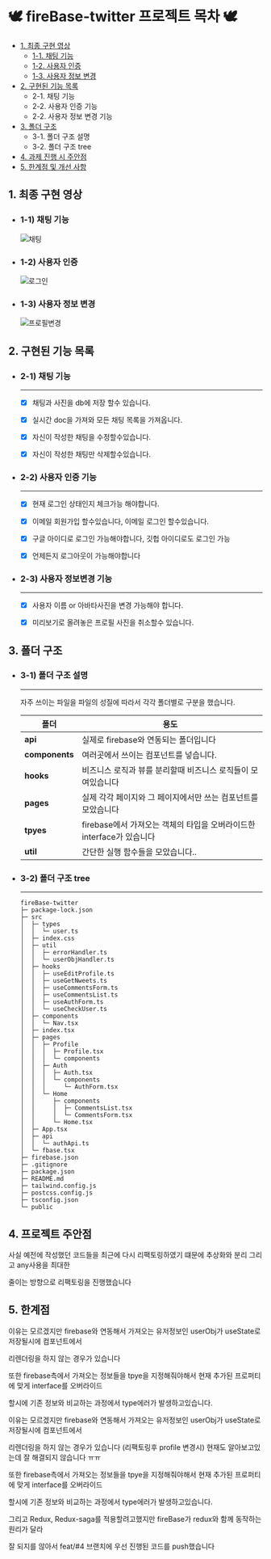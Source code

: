 # 🕊 fireBase-twitter 프로젝트 목차 🕊

- [1. 최종 구현 영상](#1-최종-구현-영상)
  - [1-1. 채팅 기능](#1-1-채팅-기능)
  - [1-2. 사용자 인증](#1-2-사용자-인증)
  - [1-3. 사용자 정보 변경](#1-3-사용자-정보-변경)
- [2. 구현된 기능 목록](#2-구현된-기능-목록)
  - 2-1. 채팅 기능
  - 2-2. 사용자 인증 기능
  - 2-2. 사용자 정보 변경 기능
- [3. 폴더 구조](#3-폴더-구조)
  - 3-1. 폴더 구조 설명
  - 3-2. 폴더 구조 tree
- [4. 과제 진행 시 주안점](#4-프로젝트-주안점)
- [5. 한계점 및 개선 사항](#5-한계점)

## 1. 최종 구현 영상

- ### 1-1) 채팅 기능

  ![채팅](https://user-images.githubusercontent.com/75124028/178646506-19c81b49-ab95-4944-9861-968b6306435e.gif)

- ### 1-2) 사용자 인증

  ![로그인](https://user-images.githubusercontent.com/75124028/178647895-22fd526b-d751-4d2c-b30d-b445adb03625.gif)

- ### 1-3) 사용자 정보 변경

  ![프로필변경](https://user-images.githubusercontent.com/75124028/178648302-a9dbf7b3-c79a-4c50-9a58-1fa34339a691.gif)

## 2. 구현된 기능 목록

- ### 2-1) 채팅 기능

  ***

  - [x] 채팅과 사진을 db에 저장 할수 있습니다.

  - [x] 실시간 doc을 가져와 모든 채팅 목록을 가져옵니다.

  - [x] 자신이 작성한 채팅을 수정할수있습니다.

  - [x] 자신이 작성한 채팅만 삭제할수있습니다.

- ### 2-2) 사용자 인증 기능

  ***

  - [x] 현재 로그인 상태인지 체크가능 해야합니다.

  - [x] 이메일 회원가입 할수있습니다, 이메일 로그인 할수있습니다.

  - [x] 구글 아이디로 로그인 가능해야합니다, 깃헙 아이디로도 로그인 가능

  - [x] 언제든지 로그아웃이 가능해야합니다

- ### 2-3) 사용자 정보변경 기능

  ***

  - [x] 사용자 이름 or 아바타사진을 변경 가능해야 합니다.

  - [x] 미리보기로 올려놓은 프로필 사진을 취소할수 있습니다.

## 3. 폴더 구조

- ### 3-1) 폴더 구조 설명

  ***

  자주 쓰이는 파일을 파일의 성질에 따라서 각각 폴더별로 구분을 했습니다.

  | 폴더           | 용도                                                                  |
  | -------------- | --------------------------------------------------------------------- |
  | **api**        | 실제로 firebase와 연동되는 폴더입니다                                 |
  | **components** | 여러곳에서 쓰이는 컴포넌트를 넣습니다.                                |
  | **hooks**      | 비즈니스 로직과 뷰를 분리할때 비즈니스 로직들이 모여있습니다          |
  | **pages**      | 실제 각각 페이지와 그 페이지에서만 쓰는 컴포넌트를 모았습니다         |
  | **tpyes**      | firebase에서 가져오는 객체의 타입을 오버라이드한 interface가 있습니다 |
  | **util**       | 간단한 실행 함수들을 모았습니다..                                     |

- ### 3-2) 폴더 구조 tree

  ***

  ```
  fireBase-twitter
  ├─ package-lock.json
  ├─ src
  │  ├─ types
  │  │  └─ user.ts
  │  ├─ index.css
  │  ├─ util
  │  │  ├─ errorHandler.ts
  │  │  └─ userObjHandler.ts
  │  ├─ hooks
  │  │  ├─ useEditProfile.ts
  │  │  ├─ useGetNweets.ts
  │  │  ├─ useCommentsForm.ts
  │  │  ├─ useCommentsList.ts
  │  │  ├─ useAuthForm.ts
  │  │  └─ useCheckUser.ts
  │  ├─ components
  │  │  └─ Nav.tsx
  │  ├─ index.tsx
  │  ├─ pages
  │  │  ├─ Profile
  │  │  │  ├─ Profile.tsx
  │  │  │  └─ components
  │  │  ├─ Auth
  │  │  │  ├─ Auth.tsx
  │  │  │  └─ components
  │  │  │     └─ AuthForm.tsx
  │  │  └─ Home
  │  │     ├─ components
  │  │     │  ├─ CommentsList.tsx
  │  │     │  └─ CommentsForm.tsx
  │  │     └─ Home.tsx
  │  ├─ App.tsx
  │  ├─ api
  │  │  └─ authApi.ts
  │  └─ fbase.tsx
  ├─ firebase.json
  ├─ .gitignore
  ├─ package.json
  ├─ README.md
  ├─ tailwind.config.js
  ├─ postcss.config.js
  ├─ tsconfig.json
  └─ public
  ```

## 4. 프로젝트 주안점

사실 예전에 작성했던 코드들을 최근에 다시 리팩토링하였기 떄문에 추상화와 분리 그리고 any사용을 최대한

줄이는 방향으로 리팩토링을 진행했습니다

## 5. 한계점

이유는 모르겠지만 firebase와 연동해서 가져오는 유저정보인 userObj가 useState로 저장될시에 컴포넌트에서

리렌더링을 하지 않는 경우가 있습니다 

또한 firebase측에서 가져오는 정보들을 tpye을 지정해줘야해서 현재 추가된 프로퍼티에 맞게 interface를 오버라이드

할시에 기존 정보와 비교하는 과정에서 type에러가 발생하고있습니다.

이유는 모르겠지만 firebase와 연동해서 가져오는 유저정보인 userObj가 useState로 저장될시에 컴포넌트에서

리렌더링을 하지 않는 경우가 있습니다 (리팩토링후 profile 변경시) 현재도 알아보고있는데 잘 해결되지 않습니다 ㅠㅠ

또한 firebase측에서 가져오는 정보들을 tpye을 지정해줘야해서 현재 추가된 프로퍼티에 맞게 interface를 오버라이드

할시에 기존 정보와 비교하는 과정에서 type에러가 발생하고있습니다.

그리고 Redux, Redux-saga를 적용할려고했지만 fireBase가 redux와 함께 동작하는 원리가 달라

잘 되지를 않아서 feat/#4 브랜치에 우선 진행된 코드를 push했습니다
